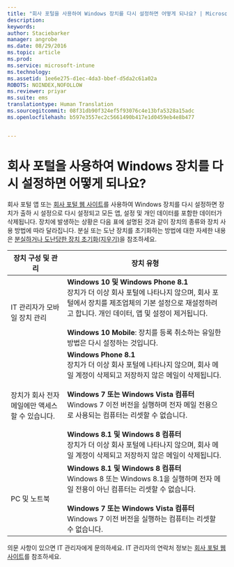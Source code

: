 ```yaml
---
title: "회사 포털을 사용하여 Windows 장치를 다시 설정하면 어떻게 되나요? | Microsoft Intune"
description: 
keywords: 
author: Staciebarker
manager: angrobe
ms.date: 08/29/2016
ms.topic: article
ms.prod: 
ms.service: microsoft-intune
ms.technology: 
ms.assetid: 1ee6e275-d1ec-4da3-bbef-d5da2c61a02a
ROBOTS: NOINDEX,NOFOLLOW
ms.reviewer: priyar
ms.suite: ems
translationtype: Human Translation
ms.sourcegitcommit: 08f31db90f324ef5f93076c4e13bfa5328a15adc
ms.openlocfilehash: b597e3557ec2c5661490b417e1d0459eb4e8b477


---
```



# 회사 포털을 사용하여 Windows 장치를 다시 설정하면 어떻게 되나요?

회사 포털 앱 또는 [회사 포털 웹 사이트](reset-your-device-cpwebsite.md)를 사용하여 Windows 장치를 다시 설정하면 장치가 출하 시 설정으로 다시 설정되고 모든 앱, 설정 및 개인 데이터를 포함한 데이터가 삭제됩니다. 장치에 발생하는 상황은 다음 표에 설명된 것과 같이 장치의 종류와 장치 사용 방법에 따라 달라집니다. 분실 또는 도난 장치를 초기화하는 방법에 대한 자세한 내용은 [분실하거나 도난당한 장치 초기화(지우기)](reset-erase-your-lost-or-stolen-device-windows.md)을 참조하세요.

|장치 구성 및 관리|장치 유형|
|---------------------------------------|---------------|
|IT 관리자가 모바일 장치 관리|**Windows 10 및 Windows Phone 8.1**</br>장치가 더 이상 회사 포털에 나타나지 않으며, 회사 포털에서 장치를 제조업체의 기본 설정으로 재설정하려고 합니다. 개인 데이터, 앱 및 설정이 제거됩니다. <br /><br />**Windows 10 Mobile**: 장치를 등록 취소하는 유일한 방법은 다시 설정하는 것입니다.|
|장치가 회사 전자 메일에만 액세스할 수 있습니다.|**Windows Phone 8.1**<br />장치가 더 이상 회사 포털에 나타나지 않으며, 회사 메일 계정이 삭제되고 저장하지 않은 메일이 삭제됩니다.<br /><br />**Windows 7 또는 Windows Vista 컴퓨터**<br />Windows 7 이전 버전을 실행하며 전자 메일 전용으로 사용되는 컴퓨터는 리셋할 수 없습니다.<br /><br />**Windows 8.1 및 Windows 8 컴퓨터**<br />장치가 더 이상 회사 포털에 나타나지 않으며, 회사 메일 계정이 삭제되고 저장하지 않은 메일이 삭제됩니다.|
|PC 및 노트북|**Windows 8.1 및 Windows 8 컴퓨터**<br />Windows 8 또는 Windows 8.1을 실행하며 전자 메일 전용이 아닌 컴퓨터는 리셋할 수 없습니다.<br /><br />**Windows 7 또는 Windows Vista 컴퓨터**<br />Windows 7 이전 버전을 실행하는 컴퓨터는 리셋할 수 없습니다.|

의문 사항이 있으면 IT 관리자에게 문의하세요. IT 관리자의 연락처 정보는 [회사 포털 웹 사이트](http://portal.manage.microsoft.com)를 참조하세요.





<!--HONumber=Oct16_HO2-->


